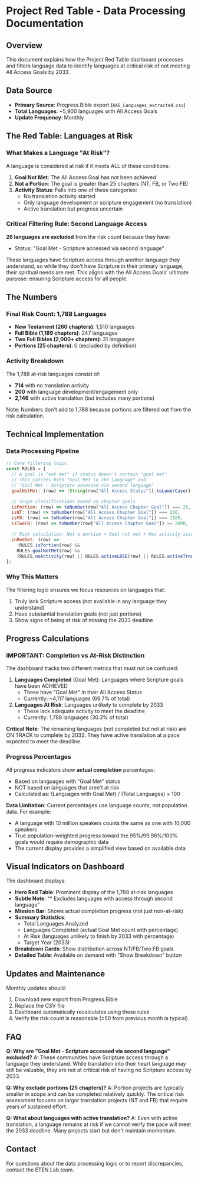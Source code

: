 # Project Red Table - Data Processing Documentation

## Overview

This document explains how the Project Red Table dashboard processes and filters language data to identify languages at critical risk of not meeting All Access Goals by 2033.

## Data Source

- **Primary Source**: Progress.Bible export (`AAG_Languages_extracted.csv`)
- **Total Languages**: ~5,900 languages with All Access Goals
- **Update Frequency**: Monthly

## The Red Table: Languages at Risk

### What Makes a Language "At Risk"?

A language is considered at risk if it meets ALL of these conditions:

1. **Goal Not Met**: The All Access Goal has not been achieved
2. **Not a Portion**: The goal is greater than 25 chapters (NT, FB, or Two FB)
3. **Activity Status**: Falls into one of these categories:
   - No translation activity started
   - Only language development or scripture engagement (no translation)
   - Active translation but progress uncertain

### Critical Filtering Rule: Second Language Access

**26 languages are excluded** from the risk count because they have:

- Status: "Goal Met - Scripture accessed via second language"

These languages have Scripture access through another language they understand, so while they don't have Scripture in their primary language, their spiritual needs are met. This aligns with the All Access Goals' ultimate purpose: ensuring Scripture access for all people.

## The Numbers

### Final Risk Count: 1,788 Languages

- **New Testament (260 chapters)**: 1,510 languages
- **Full Bible (1,189 chapters)**: 247 languages
- **Two Full Bibles (2,000+ chapters)**: 31 languages
- **Portions (25 chapters)**: 0 (excluded by definition)

### Activity Breakdown

The 1,788 at-risk languages consist of:

- **714** with no translation activity
- **200** with language development/engagement only
- **2,146** with active translation (but includes many portions)

Note: Numbers don't add to 1,788 because portions are filtered out from the risk calculation.

## Technical Implementation

### Data Processing Pipeline

```javascript
// Core filtering logic
const RULES = {
  // A goal is "not met" if status doesn't contain "goal met"
  // This catches both "Goal Met in the Language" and
  // "Goal Met - Scripture accessed via second language"
  goalNotMet: (row) => !String(row["All Access Status"]).toLowerCase().includes("goal met"),

  // Scope classifications based on chapter goals
  isPortion: (row) => toNumber(row["All Access Chapter Goal"]) === 25,
  isNT: (row) => toNumber(row["All Access Chapter Goal"]) === 260,
  isFB: (row) => toNumber(row["All Access Chapter Goal"]) === 1189,
  isTwoFB: (row) => toNumber(row["All Access Chapter Goal"]) >= 2000,

  // Risk calculation: Not a portion + Goal not met + Has activity issue
  inRedSet: (row) =>
    !RULES.isPortion(row) &&
    RULES.goalNotMet(row) &&
    (RULES.noActivity(row) || RULES.activeLDSE(row) || RULES.activeTranslation(row)),
};
```

### Why This Matters

The filtering logic ensures we focus resources on languages that:

1. Truly lack Scripture access (not available in any language they understand)
2. Have substantial translation goals (not just portions)
3. Show signs of being at risk of missing the 2033 deadline

## Progress Calculations

### IMPORTANT: Completion vs At-Risk Distinction

The dashboard tracks two different metrics that must not be confused:

1. **Languages Completed** (Goal Met): Languages where Scripture goals have been ACHIEVED
   - These have "Goal Met" in their All Access Status
   - Currently: ~4,117 languages (69.7% of total)
2. **Languages At Risk**: Languages unlikely to complete by 2033
   - These lack adequate activity to meet the deadline
   - Currently: 1,788 languages (30.3% of total)

**Critical Note**: The remaining languages (not completed but not at risk) are ON TRACK to complete by 2033. They have active translation at a pace expected to meet the deadline.

### Progress Percentages

All progress indicators show **actual completion** percentages:

- Based on languages with "Goal Met" status
- NOT based on languages that aren't at risk
- Calculated as: (Languages with Goal Met) / (Total Languages) × 100

**Data Limitation**: Current percentages use language counts, not population data. For example:

- A language with 10 million speakers counts the same as one with 10,000 speakers
- True population-weighted progress toward the 95%/99.96%/100% goals would require demographic data
- The current display provides a simplified view based on available data

## Visual Indicators on Dashboard

The dashboard displays:

- **Hero Red Table**: Prominent display of the 1,788 at-risk languages
- **Subtle Note**: "\* Excludes languages with access through second language"
- **Mission Bar**: Shows actual completion progress (not just non-at-risk)
- **Summary Statistics**:
  - Total Languages Analyzed
  - Languages Completed (actual Goal Met count with percentage)
  - At Risk (languages unlikely to finish by 2033 with percentage)
  - Target Year (2033)
- **Breakdown Cards**: Show distribution across NT/FB/Two FB goals
- **Detailed Table**: Available on demand with "Show Breakdown" button

## Updates and Maintenance

Monthly updates should:

1. Download new export from Progress.Bible
2. Replace the CSV file
3. Dashboard automatically recalculates using these rules
4. Verify the risk count is reasonable (±50 from previous month is typical)

## FAQ

**Q: Why are "Goal Met - Scripture accessed via second language" excluded?**
A: These communities have Scripture access through a language they understand. While translation into their heart language may still be valuable, they are not at critical risk of having no Scripture access by 2033.

**Q: Why exclude portions (25 chapters)?**
A: Portion projects are typically smaller in scope and can be completed relatively quickly. The critical risk assessment focuses on larger translation projects (NT and FB) that require years of sustained effort.

**Q: What about languages with active translation?**
A: Even with active translation, a language remains at risk if we cannot verify the pace will meet the 2033 deadline. Many projects start but don't maintain momentum.

## Contact

For questions about the data processing logic or to report discrepancies, contact the ETEN Lab team.
